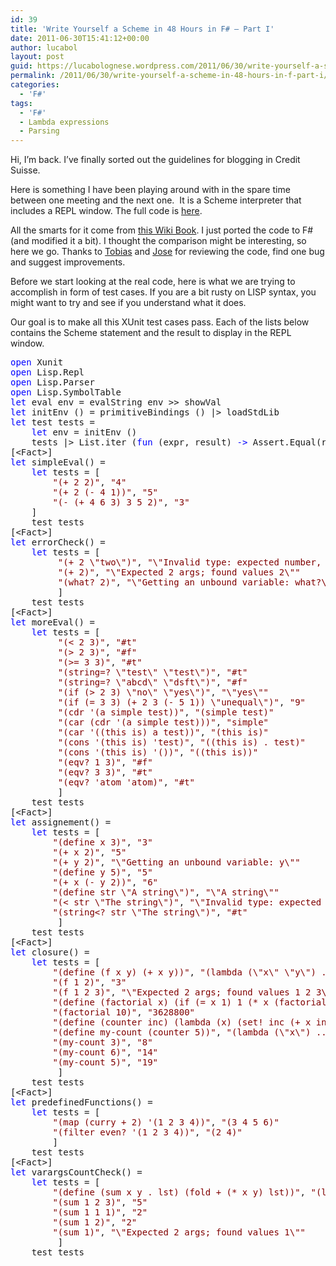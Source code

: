 ```yaml
---
id: 39
title: 'Write Yourself a Scheme in 48 Hours in F# – Part I'
date: 2011-06-30T15:41:12+00:00
author: lucabol
layout: post
guid: https://lucabolognese.wordpress.com/2011/06/30/write-yourself-a-scheme-in-48-hours-in-f-part-i/
permalink: /2011/06/30/write-yourself-a-scheme-in-48-hours-in-f-part-i/
categories:
  - 'F#'
tags:
  - 'F#'
  - Lambda expressions
  - Parsing
---
```

Hi, I’m back. I’ve finally sorted out the guidelines for blogging in Credit Suisse. 

Here is something I have been playing around with in the spare time between one meeting and the next one.&#160; It is a Scheme interpreter that includes a REPL window. The full code is [here](http://code.msdn.microsoft.com/Write-Yourself-a-Scheme-in-d50ae449).

All the smarts for it come from [this Wiki Book](http://en.wikibooks.org/wiki/Write_Yourself_a_Scheme_in_48_Hours). I just ported the code to F# (and modified it a bit). I thought the comparison might be interesting, so here we go. Thanks to [Tobias](http://gedell.net/) and [Jose](http://www.haskellers.com/user/pepeiborra) for reviewing the code, find one bug and suggest improvements.

Before we start looking at the real code, here is what we are trying to accomplish in form of test cases. If you are a bit rusty on LISP syntax, you might want to try and see if you understand what it does.

Our goal is to make all this XUnit test cases pass. Each of the lists below contains the Scheme statement and the result to display in the REPL window.</p> 

<pre class="code"><span style="color:blue;">open </span>Xunit
<span style="color:blue;">open </span>Lisp.Repl
<span style="color:blue;">open </span>Lisp.Parser
<span style="color:blue;">open </span>Lisp.SymbolTable
<span style="color:blue;">let </span>eval env = evalString env &gt;&gt; showVal
<span style="color:blue;">let </span>initEnv () = primitiveBindings () |&gt; loadStdLib
<span style="color:blue;">let </span>test tests =
    <span style="color:blue;">let </span>env = initEnv ()
    tests |&gt; List.iter (<span style="color:blue;">fun </span>(expr, result) <span style="color:blue;">-&gt; </span>Assert.Equal(result, eval env expr))
[&lt;Fact&gt;]
<span style="color:blue;">let </span>simpleEval() =
    <span style="color:blue;">let </span>tests = [
        <span style="color:maroon;">"(+ 2 2)"</span>, <span style="color:maroon;">"4"
        "(+ 2 (- 4 1))"</span>, <span style="color:maroon;">"5"
        "(- (+ 4 6 3) 3 5 2)"</span>, <span style="color:maroon;">"3"
    </span>]
    test tests
[&lt;Fact&gt;]
<span style="color:blue;">let </span>errorCheck() =
    <span style="color:blue;">let </span>tests = [
         <span style="color:maroon;">"(+ 2 \"two\")"</span>, <span style="color:maroon;">"\"Invalid type: expected number, found \"two\"\""
         "(+ 2)"</span>, <span style="color:maroon;">"\"Expected 2 args; found values 2\""
         "(what? 2)"</span>, <span style="color:maroon;">"\"Getting an unbound variable: what?\""
         </span>]
    test tests
[&lt;Fact&gt;]
<span style="color:blue;">let </span>moreEval() =
    <span style="color:blue;">let </span>tests = [
         <span style="color:maroon;">"(&lt; 2 3)"</span>, <span style="color:maroon;">"#t"
         "(&gt; 2 3)"</span>, <span style="color:maroon;">"#f"
         "(&gt;= 3 3)"</span>, <span style="color:maroon;">"#t"
         "(string=? \"test\" \"test\")"</span>, <span style="color:maroon;">"#t"
         "(string=? \"abcd\" \"dsft\")"</span>, <span style="color:maroon;">"#f"
         "(if (&gt; 2 3) \"no\" \"yes\")"</span>, <span style="color:maroon;">"\"yes\""
         "(if (= 3 3) (+ 2 3 (- 5 1)) \"unequal\")"</span>, <span style="color:maroon;">"9"
         "(cdr '(a simple test))"</span>, <span style="color:maroon;">"(simple test)"
         "(car (cdr '(a simple test)))"</span>, <span style="color:maroon;">"simple"
         "(car '((this is) a test))"</span>, <span style="color:maroon;">"(this is)"
         "(cons '(this is) 'test)"</span>, <span style="color:maroon;">"((this is) . test)"
         "(cons '(this is) '())"</span>, <span style="color:maroon;">"((this is))"
         "(eqv? 1 3)"</span>, <span style="color:maroon;">"#f"
         "(eqv? 3 3)"</span>, <span style="color:maroon;">"#t"
         "(eqv? 'atom 'atom)"</span>, <span style="color:maroon;">"#t"
         </span>]
    test tests
[&lt;Fact&gt;]
<span style="color:blue;">let </span>assignement() =
    <span style="color:blue;">let </span>tests = [
        <span style="color:maroon;">"(define x 3)"</span>, <span style="color:maroon;">"3"
        "(+ x 2)"</span>, <span style="color:maroon;">"5"
        "(+ y 2)"</span>, <span style="color:maroon;">"\"Getting an unbound variable: y\""
        "(define y 5)"</span>, <span style="color:maroon;">"5"
        "(+ x (- y 2))"</span>, <span style="color:maroon;">"6"
        "(define str \"A string\")"</span>, <span style="color:maroon;">"\"A string\""
        "(&lt; str \"The string\")"</span>, <span style="color:maroon;">"\"Invalid type: expected number, found \"A string\"\""
        "(string&lt;? str \"The string\")"</span>, <span style="color:maroon;">"#t"
         </span>]
    test tests
[&lt;Fact&gt;]
<span style="color:blue;">let </span>closure() =
    <span style="color:blue;">let </span>tests = [
        <span style="color:maroon;">"(define (f x y) (+ x y))"</span>, <span style="color:maroon;">"(lambda (\"x\" \"y\") ...)"
        "(f 1 2)"</span>, <span style="color:maroon;">"3"
        "(f 1 2 3)"</span>, <span style="color:maroon;">"\"Expected 2 args; found values 1 2 3\""
        "(define (factorial x) (if (= x 1) 1 (* x (factorial (- x 1)))))"</span>, <span style="color:maroon;">"(lambda (\"x\") ...)"
        "(factorial 10)"</span>, <span style="color:maroon;">"3628800"
        "(define (counter inc) (lambda (x) (set! inc (+ x inc)) inc))"</span>, <span style="color:maroon;">"(lambda (\"inc\") ...)"
        "(define my-count (counter 5))"</span>, <span style="color:maroon;">"(lambda (\"x\") ...)"
        "(my-count 3)"</span>, <span style="color:maroon;">"8"
        "(my-count 6)"</span>, <span style="color:maroon;">"14"
        "(my-count 5)"</span>, <span style="color:maroon;">"19"
         </span>]
    test tests
[&lt;Fact&gt;]
<span style="color:blue;">let </span>predefinedFunctions() =
    <span style="color:blue;">let </span>tests = [
        <span style="color:maroon;">"(map (curry + 2) '(1 2 3 4))"</span>, <span style="color:maroon;">"(3 4 5 6)"
        "(filter even? '(1 2 3 4))"</span>, <span style="color:maroon;">"(2 4)"
        </span>]
    test tests
[&lt;Fact&gt;]
<span style="color:blue;">let </span>varargsCountCheck() =
    <span style="color:blue;">let </span>tests = [
        <span style="color:maroon;">"(define (sum x y . lst) (fold + (* x y) lst))"</span>, <span style="color:maroon;">"(lambda (\"x\" \"y\" . lst) ...)"
        "(sum 1 2 3)"</span>, <span style="color:maroon;">"5"
        "(sum 1 1 1)"</span>, <span style="color:maroon;">"2"
        "(sum 1 2)"</span>, <span style="color:maroon;">"2"
        "(sum 1)"</span>, <span style="color:maroon;">"\"Expected 2 args; found values 1\""
         </span>]
    test tests</pre>

